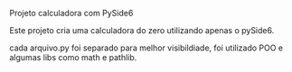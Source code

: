 Projeto calculadora com PySide6 

Este projeto cria uma calculadora do zero utilizando apenas  o pySide6.

cada arquivo.py foi separado para melhor visibildiade, foi utilizado POO e algumas libs como math e pathlib.

